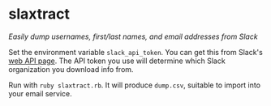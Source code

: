# slaxtract
*Easily dump usernames, first/last names, and email addresses from Slack*

Set the environment variable `slack_api_token`. You can get this from Slack's [web API page](https://api.slack.com/web).
The API token you use will determine which Slack organization you download info from.

Run with `ruby slaxtract.rb`. It will produce `dump.csv`, suitable to import into your email service.
